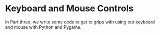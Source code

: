 # Keyboard and Mouse Controls

In Part three, we write some code to get to grips with using our keyboard and mouse with Python and Pygame.